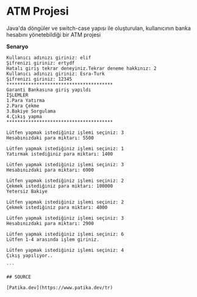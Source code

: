 # ATM Projesi

Java'da döngüler ve switch-case yapısı ile oluşturulan, kullanıcının banka hesabını yönetebildiği bir ATM projesi

**Senaryo**

````
Kullanıcı adınızı giriniz: elif
Şifrenizi giriniz: ertydf
Hatalı giriş tekrar deneyiniz.Tekrar deneme hakkınız: 2
Kullanıcı adınızı giriniz: Esra-Turk
Şifrenizi giriniz: 12345
***************************************
Garanti Bankasına giriş yapıldı
İŞLEMLER
1.Para Yatırma
2.Para Çekme
3.Bakiye Sorgulama
4.Çıkış yapma
***************************************

Lütfen yapmak istediğiniz işlemi seçiniz: 3
Hesabınızdaki para miktarı: 5500

Lütfen yapmak istediğiniz işlemi seçiniz: 1
Yatırmak istediğiniz para miktarı: 1400

Lütfen yapmak istediğiniz işlemi seçiniz: 3
Hesabınızdaki para miktarı: 6900

Lütfen yapmak istediğiniz işlemi seçiniz: 2
Çekmek istediğiniz para miktarı: 100000
Yetersiz Bakiye

Lütfen yapmak istediğiniz işlemi seçiniz: 2
Çekmek istediğiniz para miktarı: 4000

Lütfen yapmak istediğiniz işlemi seçiniz: 3
Hesabınızdaki para miktarı: 2900

Lütfen yapmak istediğiniz işlemi seçiniz: 6
Lütfen 1-4 arasında işlem giriniz.

Lütfen yapmak istediğiniz işlemi seçiniz: 4
Çıkış yapılıyor..

```

## SOURCE

[Patika.dev](https://www.patika.dev/tr)